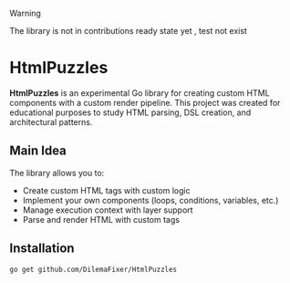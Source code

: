 > [!WARNING]
> The library is not in contributions ready state yet , test not exist

# HtmlPuzzles

**HtmlPuzzles** is an experimental Go library for creating custom HTML components with a custom render pipeline. This project was created for educational purposes to study HTML parsing, DSL creation, and architectural patterns.

##  Main Idea

The library allows you to:
- Create custom HTML tags with custom logic
- Implement your own components (loops, conditions, variables, etc.)
- Manage execution context with layer support
- Parse and render HTML with custom tags

##  Installation

```bash
go get github.com/DilemaFixer/HtmlPuzzles
```
